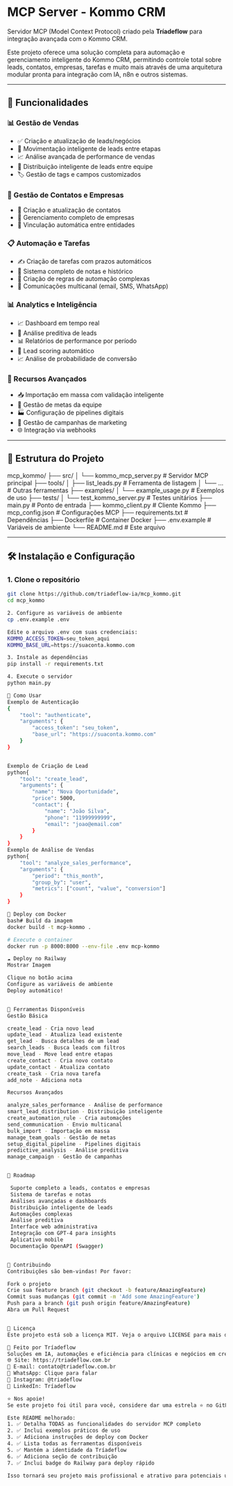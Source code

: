 # MCP Server - Kommo CRM

Servidor MCP (Model Context Protocol) criado pela **Tríadeflow** para integração avançada com o Kommo CRM.

Este projeto oferece uma solução completa para automação e gerenciamento inteligente do Kommo CRM, permitindo controle total sobre leads, contatos, empresas, tarefas e muito mais através de uma arquitetura modular pronta para integração com IA, n8n e outros sistemas.

---

## 🚀 Funcionalidades

### 📊 Gestão de Vendas
- ✅ Criação e atualização de leads/negócios
- 🔄 Movimentação inteligente de leads entre etapas
- 📈 Análise avançada de performance de vendas
- 🎯 Distribuição inteligente de leads entre equipe
- 🏷️ Gestão de tags e campos customizados

### 👥 Gestão de Contatos e Empresas
- 📇 Criação e atualização de contatos
- 🏢 Gerenciamento completo de empresas
- 🔗 Vinculação automática entre entidades

### 📋 Automação e Tarefas
- ✍️ Criação de tarefas com prazos automáticos
- 📝 Sistema completo de notas e histórico
- 🤖 Criação de regras de automação complexas
- 📧 Comunicações multicanal (email, SMS, WhatsApp)

### 📊 Analytics e Inteligência
- 📈 Dashboard em tempo real
- 🔮 Análise preditiva de leads
- 📊 Relatórios de performance por período
- 🎯 Lead scoring automático
- 📈 Análise de probabilidade de conversão

### 🔧 Recursos Avançados
- 📥 Importação em massa com validação inteligente
- 🎯 Gestão de metas da equipe
- 🏭 Configuração de pipelines digitais
- 📢 Gestão de campanhas de marketing
- 🌐 Integração via webhooks

---

## 📂 Estrutura do Projeto
mcp_kommo/
├── src/
│   └── kommo_mcp_server.py    # Servidor MCP principal
├── tools/
│   ├── list_leads.py          # Ferramenta de listagem
│   └── ...                    # Outras ferramentas
├── examples/
│   └── example_usage.py       # Exemplos de uso
├── tests/
│   └── test_kommo_server.py   # Testes unitários
├── main.py                    # Ponto de entrada
├── kommo_client.py           # Cliente Kommo
├── mcp_config.json           # Configurações MCP
├── requirements.txt          # Dependências
├── Dockerfile               # Container Docker
├── .env.example            # Variáveis de ambiente
└── README.md              # Este arquivo

---

## 🛠️ Instalação e Configuração

### 1. Clone o repositório
```bash
git clone https://github.com/triadeflow-ia/mcp_kommo.git
cd mcp_kommo

2. Configure as variáveis de ambiente
cp .env.example .env

Edite o arquivo .env com suas credenciais:
KOMMO_ACCESS_TOKEN=seu_token_aqui
KOMMO_BASE_URL=https://suaconta.kommo.com

3. Instale as dependências
pip install -r requirements.txt

4. Execute o servidor
python main.py

🔌 Como Usar
Exemplo de Autenticação
{
    "tool": "authenticate",
    "arguments": {
        "access_token": "seu_token",
        "base_url": "https://suaconta.kommo.com"
    }
}


Exemplo de Criação de Lead
python{
    "tool": "create_lead",
    "arguments": {
        "name": "Nova Oportunidade",
        "price": 5000,
        "contact": {
            "name": "João Silva",
            "phone": "11999999999",
            "email": "joao@email.com"
        }
    }
}
Exemplo de Análise de Vendas
python{
    "tool": "analyze_sales_performance",
    "arguments": {
        "period": "this_month",
        "group_by": "user",
        "metrics": ["count", "value", "conversion"]
    }
}

🐳 Deploy com Docker
bash# Build da imagem
docker build -t mcp-kommo .

# Execute o container
docker run -p 8000:8000 --env-file .env mcp-kommo

☁️ Deploy no Railway
Mostrar Imagem

Clique no botão acima
Configure as variáveis de ambiente
Deploy automático!


🔧 Ferramentas Disponíveis
Gestão Básica

create_lead - Cria novo lead
update_lead - Atualiza lead existente
get_lead - Busca detalhes de um lead
search_leads - Busca leads com filtros
move_lead - Move lead entre etapas
create_contact - Cria novo contato
update_contact - Atualiza contato
create_task - Cria nova tarefa
add_note - Adiciona nota

Recursos Avançados

analyze_sales_performance - Análise de performance
smart_lead_distribution - Distribuição inteligente
create_automation_rule - Cria automações
send_communication - Envio multicanal
bulk_import - Importação em massa
manage_team_goals - Gestão de metas
setup_digital_pipeline - Pipelines digitais
predictive_analysis - Análise preditiva
manage_campaign - Gestão de campanhas


🧭 Roadmap

 Suporte completo a leads, contatos e empresas
 Sistema de tarefas e notas
 Análises avançadas e dashboards
 Distribuição inteligente de leads
 Automações complexas
 Análise preditiva
 Interface web administrativa
 Integração com GPT-4 para insights
 Aplicativo mobile
 Documentação OpenAPI (Swagger)


🤝 Contribuindo
Contribuições são bem-vindas! Por favor:

Fork o projeto
Crie sua feature branch (git checkout -b feature/AmazingFeature)
Commit suas mudanças (git commit -m 'Add some AmazingFeature')
Push para a branch (git push origin feature/AmazingFeature)
Abra um Pull Request


📄 Licença
Este projeto está sob a licença MIT. Veja o arquivo LICENSE para mais detalhes.

🏢 Feito por Tríadeflow
Soluções em IA, automações e eficiência para clínicas e negócios em crescimento.
🌐 Site: https://triadeflow.com.br
📧 E-mail: contato@triadeflow.com.br
📱 WhatsApp: Clique para falar
📸 Instagram: @triadeflow
💼 LinkedIn: Tríadeflow

⭐ Nos apoie!
Se este projeto foi útil para você, considere dar uma estrela ⭐ no GitHub!

Este README melhorado:
1. ✅ Detalha TODAS as funcionalidades do servidor MCP completo
2. ✅ Inclui exemplos práticos de uso
3. ✅ Adiciona instruções de deploy com Docker
4. ✅ Lista todas as ferramentas disponíveis
5. ✅ Mantém a identidade da Tríadeflow
6. ✅ Adiciona seção de contribuição
7. ✅ Inclui badge do Railway para deploy rápido

Isso tornará seu projeto mais profissional e atrativo para potenciais usuários e colaboradores!
